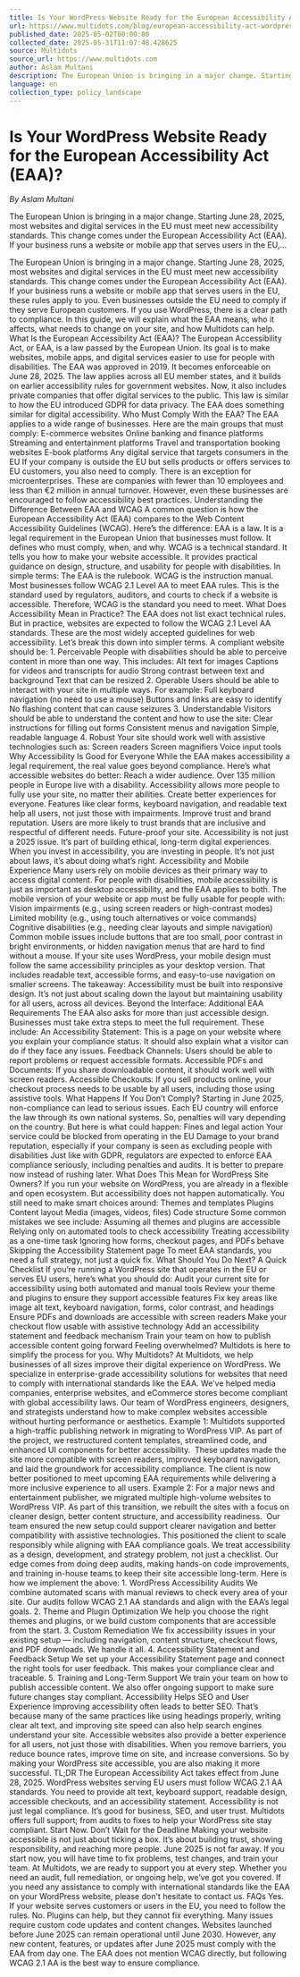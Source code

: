 ```yaml
---
title: Is Your WordPress Website Ready for the European Accessibility Act (EAA)?
url: https://www.multidots.com/blog/european-accessibility-act-wordpress-compliance/
published_date: 2025-05-02T00:00:00
collected_date: 2025-05-31T11:07:48.428625
source: Multidots
source_url: https://www.multidots.com
author: Aslam Multani
description: The European Union is bringing in a major change. Starting June 28, 2025, most websites and digital services in the EU must meet new accessibility standards. This change comes under the European Accessibility Act (EAA). If your business runs a website or mobile app that serves users in the EU,...
language: en
collection_type: policy_landscape
---
```


# Is Your WordPress Website Ready for the European Accessibility Act (EAA)?

*By Aslam Multani*

The European Union is bringing in a major change. Starting June 28, 2025, most websites and digital services in the EU must meet new accessibility standards. This change comes under the European Accessibility Act (EAA). If your business runs a website or mobile app that serves users in the EU,...

The European Union is bringing in a major change. Starting June 28, 2025, most websites and digital services in the EU must meet new accessibility standards. This change comes under the European Accessibility Act (EAA). If your business runs a website or mobile app that serves users in the EU, these rules apply to you. Even businesses outside the EU need to comply if they serve European customers. If you use WordPress, there is a clear path to compliance. In this guide, we will explain what the EAA means, who it affects, what needs to change on your site, and how Multidots can help. What Is the European Accessibility Act (EAA)? The European Accessibility Act, or EAA, is a law passed by the European Union. Its goal is to make websites, mobile apps, and digital services easier to use for people with disabilities. The EAA was approved in 2019. It becomes enforceable on June 28, 2025. The law applies across all EU member states, and it builds on earlier accessibility rules for government websites. Now, it also includes private companies that offer digital services to the public. This law is similar to how the EU introduced GDPR for data privacy. The EAA does something similar for digital accessibility. Who Must Comply With the EAA? The EAA applies to a wide range of businesses. Here are the main groups that must comply: E-commerce websites Online banking and finance platforms Streaming and entertainment platforms Travel and transportation booking websites E-book platforms Any digital service that targets consumers in the EU If your company is outside the EU but sells products or offers services to EU customers, you also need to comply. There is an exception for microenterprises. These are companies with fewer than 10 employees and less than €2 million in annual turnover. However, even these businesses are encouraged to follow accessibility best practices. Understanding the Difference Between EAA and WCAG A common question is how the European Accessibility Act (EAA) compares to the Web Content Accessibility Guidelines (WCAG). Here’s the difference: EAA is a law. It is a legal requirement in the European Union that businesses must follow. It defines who must comply, when, and why. WCAG is a technical standard. It tells you how to make your website accessible. It provides practical guidance on design, structure, and usability for people with disabilities. In simple terms: The EAA is the rulebook. WCAG is the instruction manual. Most businesses follow WCAG 2.1 Level AA to meet EAA rules. This is the standard used by regulators, auditors, and courts to check if a website is accessible. Therefore, WCAG is the standard you need to meet. What Does Accessibility Mean in Practice? The EAA does not list exact technical rules. But in practice, websites are expected to follow the WCAG 2.1 Level AA standards. These are the most widely accepted guidelines for web accessibility. Let’s break this down into simpler terms. A compliant website should be: 1. Perceivable People with disabilities should be able to perceive content in more than one way. This includes: Alt text for images Captions for videos and transcripts for audio Strong contrast between text and background Text that can be resized 2. Operable Users should be able to interact with your site in multiple ways. For example: Full keyboard navigation (no need to use a mouse) Buttons and links are easy to identify No flashing content that can cause seizures 3. Understandable Visitors should be able to understand the content and how to use the site: Clear instructions for filling out forms Consistent menus and navigation Simple, readable language 4. Robust Your site should work well with assistive technologies such as: Screen readers Screen magnifiers Voice input tools Why Accessibility Is Good for Everyone While the EAA makes accessibility a legal requirement, the real value goes beyond compliance. Here’s what accessible websites do better: Reach a wider audience. Over 135 million people in Europe live with a disability. Accessibility allows more people to fully use your site, no matter their abilities. Create better experiences for everyone. Features like clear forms, keyboard navigation, and readable text help all users, not just those with impairments. Improve trust and brand reputation. Users are more likely to trust brands that are inclusive and respectful of different needs. Future-proof your site. Accessibility is not just a 2025 issue. It’s part of building ethical, long-term digital experiences. When you invest in accessibility, you are investing in people. It’s not just about laws, it’s about doing what’s right. Accessibility and Mobile Experience Many users rely on mobile devices as their primary way to access digital content. For people with disabilities, mobile accessibility is just as important as desktop accessibility, and the EAA applies to both. The mobile version of your website or app must be fully usable for people with: Vision impairments (e.g., using screen readers or high-contrast modes) Limited mobility (e.g., using touch alternatives or voice commands) Cognitive disabilities (e.g., needing clear layouts and simple navigation) Common mobile issues include buttons that are too small, poor contrast in bright environments, or hidden navigation menus that are hard to find without a mouse. If your site uses WordPress, your mobile design must follow the same accessibility principles as your desktop version. That includes readable text, accessible forms, and easy-to-use navigation on smaller screens. The takeaway: Accessibility must be built into responsive design. It’s not just about scaling down the layout but maintaining usability for all users, across all devices. Beyond the Interface: Additional EAA Requirements The EAA also asks for more than just accessible design. Businesses must take extra steps to meet the full requirement. These include: An Accessibility Statement: This is a page on your website where you explain your compliance status. It should also explain what a visitor can do if they face any issues. Feedback Channels: Users should be able to report problems or request accessible formats. Accessible PDFs and Documents: If you share downloadable content, it should work well with screen readers. Accessible Checkouts: If you sell products online, your checkout process needs to be usable by all users, including those using assistive tools. What Happens If You Don’t Comply? Starting in June 2025, non-compliance can lead to serious issues. Each EU country will enforce the law through its own national systems. So, penalties will vary depending on the country. But here is what could happen: Fines and legal action Your service could be blocked from operating in the EU Damage to your brand reputation, especially if your company is seen as excluding people with disabilities Just like with GDPR, regulators are expected to enforce EAA compliance seriously, including penalties and audits. It is better to prepare now instead of rushing later. What Does This Mean for WordPress Site Owners? If you run your website on WordPress, you are already in a flexible and open ecosystem. But accessibility does not happen automatically. You still need to make smart choices around: Themes and templates Plugins Content layout Media (images, videos, files) Code structure Some common mistakes we see include: Assuming all themes and plugins are accessible Relying only on automated tools to check accessibility Treating accessibility as a one-time task Ignoring how forms, checkout pages, and PDFs behave Skipping the Accessibility Statement page To meet EAA standards, you need a full strategy, not just a quick fix. What Should You Do Next? A Quick Checklist If you’re running a WordPress site that operates in the EU or serves EU users, here’s what you should do: Audit your current site for accessibility using both automated and manual tools Review your theme and plugins to ensure they support accessible features Fix key areas like image alt text, keyboard navigation, forms, color contrast, and headings Ensure PDFs and downloads are accessible with screen readers Make your checkout flow usable with assistive technology Add an accessibility statement and feedback mechanism Train your team on how to publish accessible content going forward Feeling overwhelmed? Multidots is here to simplify the process for you. Why Multidots? At Multidots, we help businesses of all sizes improve their digital experience on WordPress. We specialize in enterprise-grade accessibility solutions for websites that need to comply with international standards like the EAA. We’ve helped media companies, enterprise websites, and eCommerce stores become compliant with global accessibility laws. Our team of WordPress engineers, designers, and strategists understand how to make complex websites accessible without hurting performance or aesthetics. Example 1: Multidots supported a high-traffic publishing network in migrating to WordPress VIP. As part of the project, we restructured content templates, streamlined code, and enhanced UI components for better accessibility.  These updates made the site more compatible with screen readers, improved keyboard navigation, and laid the groundwork for accessibility compliance. The client is now better positioned to meet upcoming EAA requirements while delivering a more inclusive experience to all users. Example 2: For a major news and entertainment publisher, we migrated multiple high-volume websites to WordPress VIP. As part of this transition, we rebuilt the sites with a focus on cleaner design, better content structure, and accessibility readiness.  Our team ensured the new setup could support clearer navigation and better compatibility with assistive technologies. This positioned the client to scale responsibly while aligning with EAA compliance goals. We treat accessibility as a design, development, and strategy problem, not just a checklist. Our edge comes from doing deep audits, making hands-on code improvements, and training in-house teams to keep their site accessible long-term. Here is how we implement the above: 1. WordPress Accessibility Audits We combine automated scans with manual reviews to check every area of your site. Our audits follow WCAG 2.1 AA standards and align with the EAA’s legal goals. 2. Theme and Plugin Optimization We help you choose the right themes and plugins, or we build custom components that are accessible from the start. 3. Custom Remediation We fix accessibility issues in your existing setup — including navigation, content structure, checkout flows, and PDF downloads. We handle it all. 4. Accessibility Statement and Feedback Setup We set up your Accessibility Statement page and connect the right tools for user feedback. This makes your compliance clear and traceable. 5. Training and Long-Term Support We train your team on how to publish accessible content. We also offer ongoing support to make sure future changes stay compliant. Accessibility Helps SEO and User Experience Improving accessibility often leads to better SEO. That’s because many of the same practices like using headings properly, writing clear alt text, and improving site speed can also help search engines understand your site. Accessible websites also provide a better experience for all users, not just those with disabilities. When you remove barriers, you reduce bounce rates, improve time on site, and increase conversions. So by making your WordPress site accessible, you are also making it more successful. TL;DR The European Accessibility Act takes effect from June 28, 2025. WordPress websites serving EU users must follow WCAG 2.1 AA standards. You need to provide alt text, keyboard support, readable design, accessible checkouts, and an accessibility statement. Accessibility is not just legal compliance. It’s good for business, SEO, and user trust. Multidots offers full support; from audits to fixes to help your WordPress site stay compliant. Start Now. Don’t Wait for the Deadline Making your website accessible is not just about ticking a box. It’s about building trust, showing responsibility, and reaching more people. June 2025 is not far away. If you start now, you will have time to fix problems, test changes, and train your team. At Multidots, we are ready to support you at every step. Whether you need an audit, full remediation, or ongoing help, we’ve got you covered. If you need any assistance to comply with international standards like the EAA on your WordPress website, please don't hesitate to contact us. FAQs Yes. If your website serves customers or users in the EU, you need to follow the rules. No. Plugins can help, but they cannot fix everything. Many issues require custom code updates and content changes. Websites launched before June 2025 can remain operational until June 2030. However, any new content, features, or updates after June 2025 must comply with the EAA from day one. The EAA does not mention WCAG directly, but following WCAG 2.1 AA is the best way to ensure compliance.